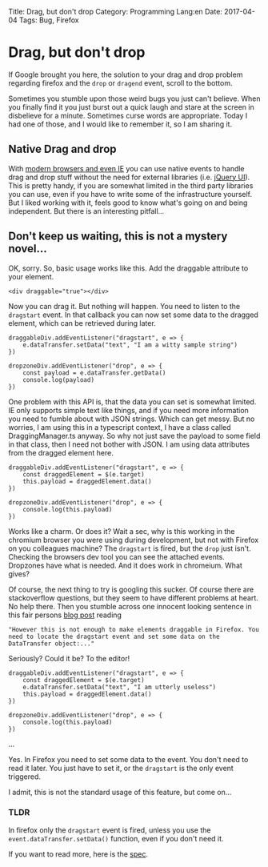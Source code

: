 Title: Drag, but don't drop
Category: Programming 
Lang:en 
Date: 2017-04-04 
Tags: Bug, Firefox

# Drag, but don't drop

If Google brought you here, the solution to your drag and drop problem regarding firefox and the `drop` or `dragend` event, scroll to the bottom.

Sometimes you stumble upon those weird bugs you just can't believe. When you finally find it you just burst out a quick laugh and stare at the screen in disbelieve for a minute. Sometimes curse words are appropriate. Today I had one of those, and I would like to remember it, so I am sharing it.

## Native Drag and drop

With [modern browsers and even IE](http://caniuse.com/#feat=dragndrop) you can use native events to handle drag and drop stuff without the need for external libraries (i.e. [jQuery UI](https://jqueryui.com/)). This is pretty handy, if you are somewhat limited in the third party libraries you can use, even if you have to write some of the infrastructure yourself. But I liked working with it, feels good to know what's going on and being independent. But there is an interesting pitfall...

## Don't keep us waiting, this is not a mystery novel...

OK, sorry. So, basic usage works like this. Add the draggable attribute to your element.

    <div draggable="true"></div>

Now you can drag it. But nothing will happen. You need to listen to the `dragstart` event. In that callback you can now set some data to the dragged element, which can be retrieved during later.

    draggableDiv.addEventListener("dragstart", e => {
        e.dataTransfer.setData("text", "I am a witty sample string")
    })

    dropzoneDiv.addEventListener("drop", e => {
        const payload = e.dataTransfer.getData()
        console.log(payload)
    })
    
One problem with this API is, that the data you can set is somewhat limited. IE only supports simple text like things, and if you need more information you need to fumble about with JSON strings. Which can get messy. But no worries, I am using this in a typescript context, I have a class called DraggingManager.ts anyway. So why not just save the payload to some field in that class, then I need not bother with JSON. I am using data attributes from the dragged element here.

    draggableDiv.addEventListener("dragstart", e => {
        const draggedElement = $(e.target)
        this.payload = draggedElement.data()
    })

    dropzoneDiv.addEventListener("drop", e => {
        console.log(this.payload)
    })

Works like a charm. Or does it? Wait a sec, why is this working in the chromium browser you were using during development, but not with Firefox on you colleagues machine? The `dragstart` is fired, but the `drop` just isn't. Checking the browsers dev tool you can see the attached events. Dropzones have what is needed. And it does work in chromeium. What gives?

Of course, the next thing to try is googling this sucker. Of course there are stackoverflow questions, but they seem to have different problems at heart. No help there. Then you stumble across one innocent looking sentence in this fair persons [blog post](https://mereskin.github.io/dnd/) reading

    "However this is not enough to make elements draggable in Firefox. You need to locate the dragstart event and set some data on the DataTransfer object:..."

Seriously? Could it be? To the editor!

    draggableDiv.addEventListener("dragstart", e => {
        const draggedElement = $(e.target)
        e.dataTransfer.setData("text", "I am utterly useless")
        this.payload = draggedElement.data()
    })

    dropzoneDiv.addEventListener("drop", e => {
        console.log(this.payload)
    })

...

Yes. In Firefox you need to set some data to the event. You don't need to read it later. You just have to set it, or the `dragstart` is the only event triggered.

I admit, this is not the standard usage of this feature, but come on...

### TLDR
In firefox only the `dragstart` event is fired, unless you use the `event.dataTransfer.setData()` function, even if you don't need it.

If you want to read more, here is the [spec](https://developer.mozilla.org/en-US/docs/Web/API/HTML_Drag_and_Drop_API).